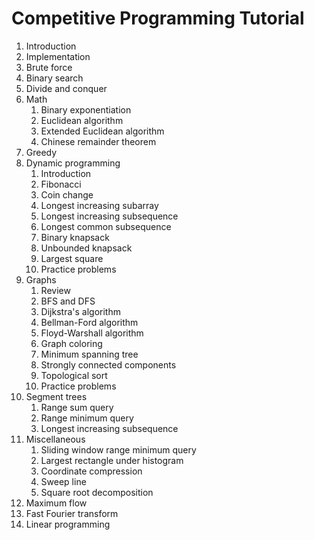 # Competitive Programming Tutorial

1. Introduction
2. Implementation
3. Brute force
4. Binary search
5. Divide and conquer
6. Math
    1. Binary exponentiation
    2. Euclidean algorithm
    3. Extended Euclidean algorithm
    4. Chinese remainder theorem
7. Greedy
8. Dynamic programming
    1. Introduction
    2. Fibonacci
    3. Coin change
    4. Longest increasing subarray
    5. Longest increasing subsequence
    6. Longest common subsequence
    7. Binary knapsack
    8. Unbounded knapsack
    9. Largest square
    10. Practice problems
9. Graphs
    1. Review
    2. BFS and DFS
    3. Dijkstra's algorithm
    4. Bellman-Ford algorithm
    5. Floyd-Warshall algorithm
    6. Graph coloring
    7. Minimum spanning tree
    8. Strongly connected components
    9. Topological sort
    10. Practice problems
10. Segment trees
    1. Range sum query
    2. Range minimum query
    3. Longest increasing subsequence
11. Miscellaneous
    1. Sliding window range minimum query
    2. Largest rectangle under histogram
    3. Coordinate compression
    4. Sweep line
    5. Square root decomposition
12. Maximum flow
13. Fast Fourier transform
14. Linear programming
